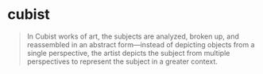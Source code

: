# cubist

> In Cubist works of art, the subjects are analyzed, broken up, and reassembled in an abstract form—instead of depicting objects from a single perspective, the artist depicts the subject from multiple perspectives to represent the subject in a greater context.
